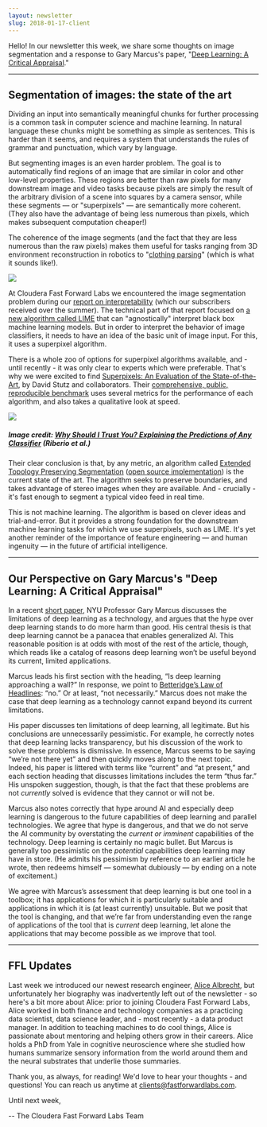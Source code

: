 ```yaml
---
layout: newsletter
slug: 2018-01-17-client
---
```


Hello!  In our newsletter this week, we share some thoughts on image segmentation and a response to Gary Marcus's paper, "[Deep Learning: A Critical Appraisal](https://arxiv.org/abs/1801.00631_)."

---

## Segmentation of images: the state of the art

Dividing an input into semantically meaningful chunks for further processing is a common task in computer science and machine learning. In natural language these chunks might be something as simple as sentences. This is harder than it seems, and requires a system that understands the rules of grammar and punctuation, which vary by language.

But segmenting images is an even harder problem. The goal is to automatically find regions of an image that are similar in color and other low-level properties. These regions are better than raw pixels for many downstream image and video tasks because pixels are simply the result of the arbitrary division of a scene into squares by a camera sensor, while these segments — or "superpixels" — are semantically more coherent. (They also have the advantage of being less numerous than pixels, which makes subsequent computation cheaper!)

The coherence of the image segments (and the fact that they are less numerous than the raw pixels) makes them useful for tasks ranging from 3D environment reconstruction in robotics to "[clothing parsing](http://dl.acm.org/citation.cfm?id=2355126)"  (which is what it sounds like!).

![](segmentation-clothing-parsing.png)

At Cloudera Fast Forward Labs we encountered the image segmentation problem during our [report on interpretability](http://blog.fastforwardlabs.com/2017/08/02/interpretability.html) (which our subscribers received over the summer). The technical part of that report focused on [a new algorithm called LIME](http://blog.fastforwardlabs.com/2017/09/01/LIME-for-couples.html) that can "agnostically" interpret black box machine learning models. But in order to interpret the behavior of image classifiers, it needs to have an idea of the basic unit of image input. For this, it uses a superpixel algorithm.

There is a whole zoo of options for superpixel algorithms available, and - until recently - it was only clear to experts which were preferable. That's why we were excited to find [Superpixels: An Evaluation of the State-of-the-Art](https://arxiv.org/abs/1612.01601), by David Stutz and collaborators. Their [comprehensive, public, reproducible benchmark](https://github.com/davidstutz/superpixel-benchmark) uses several metrics for the performance of each algorithm, and also takes a qualitative look at speed.

![](segmentation-lime.png)

##### Image credit: [Why Should I Trust You? Explaining the Predictions of Any Classifier](https://arxiv.org/abs/1602.04938) (Riberio et al.)

Their clear conclusion is that, by any metric, an algorithm called [Extended Topology Preserving Segmentation](http://www.cs.toronto.edu/~yaojian/cvpr15.pdf) ([open source implementation](https://bitbucket.org/mboben/spixel)) is the current state of the art. The algorithm seeks to preserve boundaries, and takes advantage of stereo images when they are available. And - crucially - it's fast enough to segment a typical video feed in real time.

This is not machine learning. The algorithm is based on clever ideas and trial-and-error. But it provides a strong foundation for the downstream machine learning tasks for which we use superpixels, such as LIME. It's yet another reminder of the importance of feature engineering — and human ingenuity — in the future of artificial intelligence.

---

## Our Perspective on Gary Marcus's "Deep Learning: A Critical Appraisal"

In a recent [short paper](https://arxiv.org/abs/1801.00631), NYU Professor Gary Marcus discusses the limitations of deep learning as a technology, and argues that the hype over deep learning stands to do more harm than good. His central thesis is that deep learning cannot be a panacea that enables generalized AI.  This reasonable position is at odds with most of the rest of the article, though, which reads like a catalog of reasons deep learning won’t be useful beyond its current, limited applications.

Marcus leads his first section with the heading, “Is deep learning approaching a wall?” In response, we point to [Betteridge’s Law of Headlines](https://en.wikipedia.org/wiki/Betteridge%27s_law_of_headlines): “no.” Or at least, “not necessarily.” Marcus does not make the case that deep learning as a technology cannot expand beyond its current limitations.

His paper discusses ten limitations of deep learning, all legitimate. But his conclusions are unnecessarily pessimistic. For example, he correctly notes that deep learning lacks transparency, but his discussion of the work to solve these problems is dismissive. In essence, Marcus seems to be saying “we’re not there yet” and then quickly moves along to the next topic. Indeed, his paper is littered with terms like “current” and “at present,” and each section heading that discusses limitations includes the term “thus far.” His unspoken suggestion, though, is that the fact that these problems are not _currently_ solved is evidence that they cannot or will not be.

Marcus also notes correctly that hype around AI and especially deep learning is dangerous to the future capabilities of deep learning and parallel technologies. We agree that hype is dangerous, and that we do not serve the AI community by overstating the _current or imminent_ capabilities of the technology. Deep learning is certainly no magic bullet. But Marcus is generally too pessimistic on the _potential_ capabilities deep learning may have in store. (He admits his pessimism by reference to an earlier article he wrote, then redeems himself — somewhat dubiously — by ending on a note of excitement.)

We agree with Marcus’s assessment that deep learning is but one tool in a toolbox; it has applications for which it is particularly suitable and applications in which it is (at least currently) unsuitable. But we posit that the tool is changing, and that we’re far from understanding even the range of applications of the tool that is _current_ deep learning, let alone the applications that may become possible as we improve that tool.

---

## FFL Updates

Last week we introduced our newest research engineer, [Alice Albrecht](https://www.linkedin.com/in/alice-albrecht-6379868/), but unfortunately her biography was inadvertently left out of the newsletter - so here's a bit more about Alice: prior to joining Cloudera Fast Forward Labs, Alice worked in both finance and technology companies as a practicing data scientist, data science leader, and - most recently - a data product manager. In addition to teaching machines to do cool things, Alice is passionate about mentoring and helping others grow in their careers. Alice holds a PhD from Yale in cognitive neuroscience where she studied how humans summarize sensory information from the world around them and the neural substrates that underlie those summaries.


Thank you, as always, for reading!  We'd love to hear your thoughts - and questions! You can reach us anytime at clients@fastforwardlabs.com.

Until next week,

-- The Cloudera Fast Forward Labs Team
